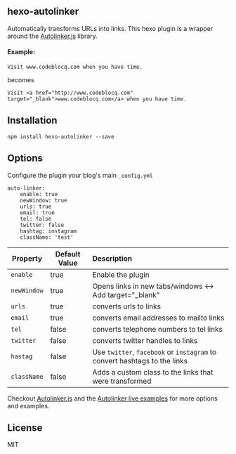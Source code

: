 ## hexo-autolinker

Automatically transforms URLs into links. This hexo plugin is a wrapper around the [Autolinker.js](https://github.com/gregjacobs/Autolinker.js) library.

#### Example:

```
Visit www.codeblocq.com when you have time.
```

becomes

```
Visit <a href="http://www.codeblocq.com" target="_blank">www.codeblocq.com</a> when you have time.
```

## Installation

```
npm install hexo-autolinker --save
```

## Options

Configure the plugin your blog's main `_config.yml`

```
auto-linker:
    enable: true
    newWindow: true
    urls: true
    email: true
    tel: false
    twitter: false
    hashtag: instagram
    className: 'test'
```

Property | Default Value | Description
--- | --- | :--
`enable` | true | Enable the plugin
`newWindow` | true | Opens links in new tabs/windows <-> Add target="_blank"
`urls` | true | converts urls to links
`email` | true | converts email addresses to mailto links
`tel` | false | converts telephone numbers to tel links
`twitter` | false | converts twitter handles to links
`hastag` | false | Use `twitter`, `facebook` or `instagram` to convert hashtags to the links
`className` | false | Adds a custom class to the links that were transformed

Checkout [Autolinker.js](https://github.com/gregjacobs/Autolinker.js) and the [Autolinker live examples](http://gregjacobs.github.io/Autolinker.js/examples/live-example/) for more options and examples.

## License

MIT